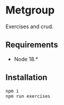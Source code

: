 # Metgroup

Exercises and crud.

## Requirements
- Node 18.*

## Installation

```bash
npm i
npm run exercises
```

